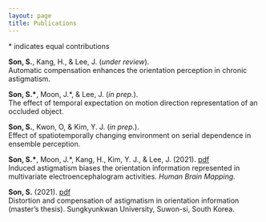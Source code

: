 ```yaml
---
layout: page
title: Publications
---
```

\* indicates equal contributions

**Son, S.**, Kang, H., & Lee, J. (*under review*). <br>
Automatic compensation enhances the orientation perception in chronic astigmatism. <br>

**Son, S.\***, Moon, J.\*, & Lee, J. (*in prep.*). <br>
The effect of temporal expectation on motion direction representation of an occluded object. <br>

**Son, S.**, Kwon, O, & Kim, Y. J. (*in prep.*). <br> 
Effect of spatiotemporally changing environment on serial dependence in ensemble perception. <br>

**Son, S.\***, Moon, J.\*, Kang, H., Kim, Y. J., & Lee, J. (2021). [pdf](https://onlinelibrary.wiley.com/doi/epdf/10.1002/hbm.25550) <br> 
Induced astigmatism biases the orientation information represented in multivariate electroencephalogram activities. *Human Brain Mapping.* <br>

**Son, S.** (2021). [pdf](https://lib.skku.edu/suwon/en/#/search/detail/14859124)<br>
Distortion and compensation of astigmatism in orientation information (master’s thesis). Sungkyunkwan University, Suwon-si, South Korea. <br>
